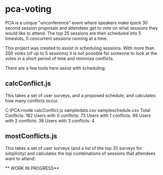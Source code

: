 # pca-voting

PCA is a unique "unconference" event where speakers make quick 30 second session proposals and attendees get to vote on what sessions they would like to attend. The top 25 sessions are then scheduled into 5 timeslots, 5 concurrent sessions running at a time.

This project was created to assist in scheduling sessions. With more than 200 votes (of up to 5 sessions) it is not possible for someone to look at the votes in a short period of time and minimize conflicts.

There are a few tools here assist with scheduling:

## calcConflict.js
This takes a set of user surveys, and a proposed schedule, and calculates how many conflicts occur.

C:\PCA>node calcConflict.js sampledata.csv sampleschedule.csv
Total Conflicts: 182
Users with 0 conflicts: 73
Users with 1 conflicts: 98
Users with 2 conflicts: 36
Users with 3 conflicts: 4

## mostConflicts.js
This takes a set of user surveys (and a list of the top 25 surveys for simplicity) and calculates the top combinations of sessions that attendees want to attend.

** WORK IN PROGRESS**

